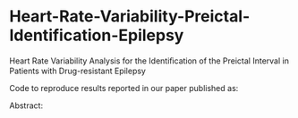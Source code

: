 # Heart-Rate-Variability-Preictal-Identification-Epilepsy
Heart Rate Variability Analysis for the Identiﬁcation of the Preictal Interval in Patients with Drug-resistant Epilepsy

Code to reproduce results reported in our paper published as:


Abstract: